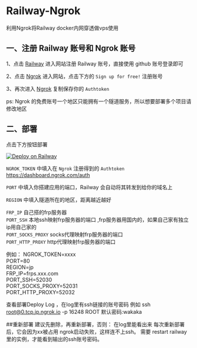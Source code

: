 # Railway-Ngrok

利用Ngrok将Railway docker内网穿透做vps使用

## 一、注册 Railway 账号和 Ngrok 账号

1、点击 [Railway](https://railway.app/login) 进入网站注册 Railway 账号，直接使用  github 账号登录即可

2、点击 [Ngrok](https://dashboard.ngrok.com/auth) 进入网站，点击下方的 `Sign up for free!` 注册账号

3、再次进入 [Ngrok](https://dashboard.ngrok.com/auth) 复制保存你的 `Authtoken`

ps: Ngrok 的免费账号一个地区只能拥有一个隧道服务，所以想要部署多个项目请修改地区

## 二、部署

点击下方按钮部署

[![Deploy on Railway](https://railway.app/button.svg)](https://railway.app/new/template?template=https://github.com/chatWithShe/Railway-Ngrok&envs=NGROK_TOKEN,PORT,REGION&NGROK_TOKENDesc=在Ngrok注册得到的Authtoken&PORTDesc=你需要的开放的端口，默认80&PORTDefault=80&REGIONDesc=Ngrok的地区，默认jp，可选us/eu/ap/au/sa/jp/in&REGIONDefault=jp&referralCode=IGBnmG)

`NGROK_TOKEN` 中填入在 `Ngrok` 注册得到的 `Authtoken` https://dashboard.ngrok.com/auth

`PORT` 中填入你搭建应用的端口，Railway 会自动将其转发到给你的域名上

`REGION` 中填入隧道所在的地区，距离越近越好

`FRP_IP` 自己搭的frp服务器  
`PORT_SSH` 本地ssh映射frp服务器的端口 ,frp服务器用国内的，如果自己家有独立ip用自己家的  
`PORT_SOCKS_PROXY` socks代理映射frp服务器的端口  
`PORT_HTTP_PROXY`  http代理映射frp服务器的端口  

例如：
NGROK_TOKEN=xxxx  
PORT=80  
REGION=jp  
FRP_IP=frps.xxx.com  
PORT_SSH=52030  
PORT_SOCKS_PROXY=52031  
PORT_HTTP_PROXY=52032  


查看部署Deploy Log ，在log里有ssh链接的账号密码
例如
ssh root@0.tcp.jp.ngrok.io -p 16248 
ROOT  默认密码:wakaka

##重新部署
建议先删除，再重新部署，否则：
在log里能看出来
每次重新部署后，它会因为xx被占用 ngrok启动失败，这样连不上ssh。
需要 restart railway里的实例，才能看到输出的ssh账号密码。

